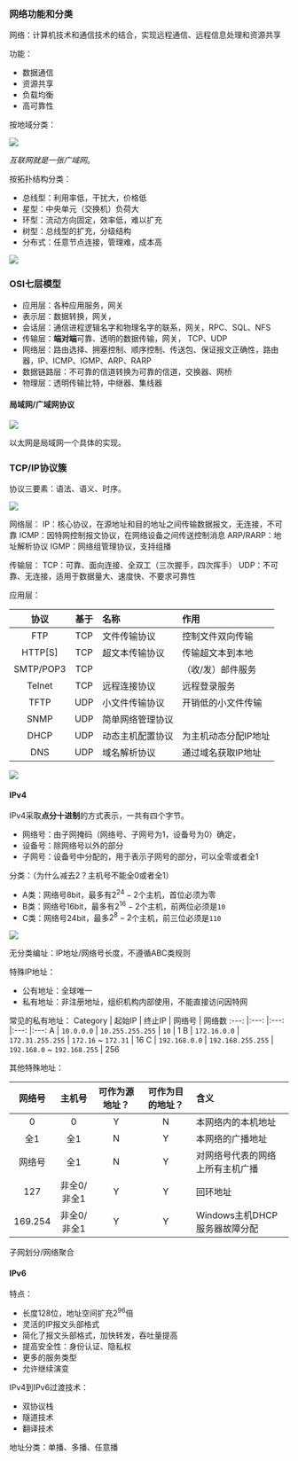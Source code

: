 ### 网络功能和分类

网络：计算机技术和通信技术的结合，实现远程通信、远程信息处理和资源共享

功能：
 - 数据通信
 - 资源共享
 - 负载均衡
 - 高可靠性

按地域分类：

![](https://s2.loli.net/2023/05/19/LsObQmZqXUIKxAu.png)

*互联网就是一张广域网*。

按拓扑结构分类：
 - 总线型：利用率低，干扰大，价格低
 - 星型：中央单元（交换机）负荷大
 - 环型：流动方向固定，效率低，难以扩充
 - 树型：总线型的扩充，分级结构
 - 分布式：任意节点连接，管理难，成本高

![](https://s2.loli.net/2023/05/19/ok2pxzvjcBFRZAM.png)

### OSI七层模型

- 应用层：各种应用服务，网关
- 表示层：数据转换，网关，
- 会话层：通信进程逻辑名字和物理名字的联系，网关，RPC、SQL、NFS
- 传输层：**端对端**可靠、透明的数据传输，网关， TCP、UDP
- 网络层：路由选择、拥塞控制、顺序控制、传送包、保证报文正确性，路由器，IP、ICMP、IGMP、ARP、RARP
- 数据链路层：不可靠的信道转换为可靠的信道，交换器、网桥
- 物理层：透明传输比特，中继器、集线器

#### 局域网/广域网协议

![](https://s2.loli.net/2023/05/19/wBAySYmuoaGxiV7.png)

以太网是局域网一个具体的实现。

### TCP/IP协议簇

协议三要素：语法、语义、时序。

![](https://s2.loli.net/2023/05/19/2xFbNcyhnOgUivC.png)

网络层：
IP：核心协议，在源地址和目的地址之间传输数据报文，无连接，不可靠
ICMP：因特网控制报文协议，在网络设备之间传送控制消息
ARP/RARP：地址解析协议
IGMP：网络组管理协议，支持组播

传输层：
TCP：可靠、面向连接、全双工（三次握手，四次挥手）
UDP：不可靠、无连接，适用于数据量大、速度快、不要求可靠性

应用层：

协议 | 基于 | 名称 | 作用
:---:| :---: | :--- | :---
FTP | TCP | 文件传输协议 | 控制文件双向传输
HTTP[S]| TCP | 超文本传输协议 | 传输超文本到本地
SMTP/POP3 | TCP | | （收/发）邮件服务
Telnet | TCP | 远程连接协议 | 远程登录服务
TFTP | UDP | 小文件传输协议 | 开销低的小文件传输
SNMP | UDP | 简单网络管理协议 |
DHCP | UDP | 动态主机配置协议 | 为主机动态分配IP地址
DNS | UDP | 域名解析协议 | 通过域名获取IP地址

![](https://s2.loli.net/2023/05/19/etECv1INri4kTUO.png)

#### IPv4

IPv4采取**点分十进制**的方式表示，一共有四个字节。
 - 网络号：由子网掩码（网络号、子网号为1，设备号为0）确定，
 - 设备号：除网络号以外的部分
 - 子网号：设备号中分配的，用于表示子网号的部分，可以全零或者全1

分类：（为什么减去2？主机号不能全0或者全1）
 - A类：网络号8bit，最多有$2^{24} -2$个主机，首位必须为零
 - B类：网络号16bit，最多有$2^{16} - 2$个主机，前两位必须是`10`
 - C类：网络号24bit，最多$2^8 - 2$个主机，前三位必须是`110`

![](https://s2.loli.net/2023/05/20/eQWRPEKaymNzVDw.png)

无分类编址：IP地址/网络号长度，不遵循ABC类规则

特殊IP地址：
 - 公有地址：全球唯一
 - 私有地址：非注册地址，组织机构内部使用，不能直接访问因特网

常见的私有地址：
Category | 起始IP | 终止IP | 网络号 | 网络数
:---: |:---: |:---: |:---: |:---:
A | `10.0.0.0` | `10.255.255.255` | `10` | 1
B | `172.16.0.0` | `172.31.255.255` | `172.16` ~ `172.31` | 16
C | `192.168.0.0` | `192.168.255.255` | `192.168.0` ~ `192.168.255` | 256

其他特殊地址：

网络号 | 主机号 | 可作为源地址？ | 可作为目的地址？| 含义
:---: |:---: |:---: |:---: |:---
0 | 0 | Y | N | 本网络内的本机地址
全1 | 全1 | N | Y | 本网络的广播地址
网络号 | 全1 | N | Y | 对网络号代表的网络上所有主机广播
127 | 非全0/非全1 | Y | Y | 回环地址
169.254 | 非全0/非全1 | Y | Y | Windows主机DHCP服务器故障分配

子网划分/网络聚合

#### IPv6

特点：
 - 长度128位，地址空间扩充$2^{96}$倍
 - 灵活的IP报文头部格式
 - 简化了报文头部格式，加快转发，吞吐量提高
 - 提高安全性：身份认证、隐私权
 - 更多的服务类型
 - 允许继续演变

IPv4到IPv6过渡技术：
 - 双协议栈
 - 隧道技术
 - 翻译技术

地址分类：单播、多播、任意播
